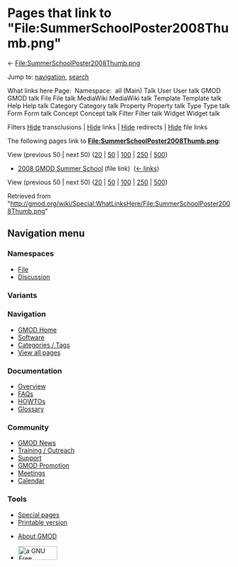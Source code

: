 <div id="mw-page-base" class="noprint">

</div>

<div id="mw-head-base" class="noprint">

</div>

<div id="content" class="mw-body" role="main">

<span id="top"></span>

<div id="mw-js-message" style="display:none;">

</div>



# <span dir="auto">Pages that link to "File:SummerSchoolPoster2008Thumb.png"</span>

<div id="bodyContent">

<div id="contentSub">

←
[File:SummerSchoolPoster2008Thumb.png](/wiki/File:SummerSchoolPoster2008Thumb.png "File:SummerSchoolPoster2008Thumb.png")

</div>

<div id="jump-to-nav" class="mw-jump">

Jump to: [navigation](#mw-navigation), [search](#p-search)

</div>

<div id="mw-content-text">

What links here Page:  Namespace:  all (Main) Talk User User talk GMOD
GMOD talk File File talk MediaWiki MediaWiki talk Template Template talk
Help Help talk Category Category talk Property Property talk Type Type
talk Form Form talk Concept Concept talk Filter Filter talk Widget
Widget talk

Filters
[Hide](/mediawiki/index.php?title=Special:WhatLinksHere/File:SummerSchoolPoster2008Thumb.png&hidetrans=1 "Special:WhatLinksHere/File:SummerSchoolPoster2008Thumb.png")
transclusions \|
[Hide](/mediawiki/index.php?title=Special:WhatLinksHere/File:SummerSchoolPoster2008Thumb.png&hidelinks=1 "Special:WhatLinksHere/File:SummerSchoolPoster2008Thumb.png")
links \|
[Hide](/mediawiki/index.php?title=Special:WhatLinksHere/File:SummerSchoolPoster2008Thumb.png&hideredirs=1 "Special:WhatLinksHere/File:SummerSchoolPoster2008Thumb.png")
redirects \|
[Hide](/mediawiki/index.php?title=Special:WhatLinksHere/File:SummerSchoolPoster2008Thumb.png&hideimages=1 "Special:WhatLinksHere/File:SummerSchoolPoster2008Thumb.png")
file links

The following pages link to
**[File:SummerSchoolPoster2008Thumb.png](/wiki/File:SummerSchoolPoster2008Thumb.png "File:SummerSchoolPoster2008Thumb.png")**:

View (previous 50 \| next 50)
([20](/mediawiki/index.php?title=Special:WhatLinksHere/File:SummerSchoolPoster2008Thumb.png&limit=20 "Special:WhatLinksHere/File:SummerSchoolPoster2008Thumb.png")
\|
[50](/mediawiki/index.php?title=Special:WhatLinksHere/File:SummerSchoolPoster2008Thumb.png&limit=50 "Special:WhatLinksHere/File:SummerSchoolPoster2008Thumb.png")
\|
[100](/mediawiki/index.php?title=Special:WhatLinksHere/File:SummerSchoolPoster2008Thumb.png&limit=100 "Special:WhatLinksHere/File:SummerSchoolPoster2008Thumb.png")
\|
[250](/mediawiki/index.php?title=Special:WhatLinksHere/File:SummerSchoolPoster2008Thumb.png&limit=250 "Special:WhatLinksHere/File:SummerSchoolPoster2008Thumb.png")
\|
[500](/mediawiki/index.php?title=Special:WhatLinksHere/File:SummerSchoolPoster2008Thumb.png&limit=500 "Special:WhatLinksHere/File:SummerSchoolPoster2008Thumb.png"))

- [2008 GMOD Summer
  School](/wiki/2008_GMOD_Summer_School "2008 GMOD Summer School") (file
  link) ‎ <span class="mw-whatlinkshere-tools">([←
  links](/mediawiki/index.php?title=Special:WhatLinksHere&target=2008+GMOD+Summer+School "Special:WhatLinksHere"))</span>

View (previous 50 \| next 50)
([20](/mediawiki/index.php?title=Special:WhatLinksHere/File:SummerSchoolPoster2008Thumb.png&limit=20 "Special:WhatLinksHere/File:SummerSchoolPoster2008Thumb.png")
\|
[50](/mediawiki/index.php?title=Special:WhatLinksHere/File:SummerSchoolPoster2008Thumb.png&limit=50 "Special:WhatLinksHere/File:SummerSchoolPoster2008Thumb.png")
\|
[100](/mediawiki/index.php?title=Special:WhatLinksHere/File:SummerSchoolPoster2008Thumb.png&limit=100 "Special:WhatLinksHere/File:SummerSchoolPoster2008Thumb.png")
\|
[250](/mediawiki/index.php?title=Special:WhatLinksHere/File:SummerSchoolPoster2008Thumb.png&limit=250 "Special:WhatLinksHere/File:SummerSchoolPoster2008Thumb.png")
\|
[500](/mediawiki/index.php?title=Special:WhatLinksHere/File:SummerSchoolPoster2008Thumb.png&limit=500 "Special:WhatLinksHere/File:SummerSchoolPoster2008Thumb.png"))

</div>

<div class="printfooter">

Retrieved from
"<http://gmod.org/wiki/Special:WhatLinksHere/File:SummerSchoolPoster2008Thumb.png>"

</div>

<div id="catlinks" class="catlinks catlinks-allhidden">

</div>

<div class="visualClear">

</div>

</div>

</div>

<div id="mw-navigation">

## Navigation menu

<div id="mw-head">



<div id="left-navigation">

<div id="p-namespaces" class="vectorTabs" role="navigation"
aria-labelledby="p-namespaces-label">

### Namespaces

- <span id="ca-nstab-image"><a href="/wiki/File:SummerSchoolPoster2008Thumb.png" accesskey="c"
  title="View the file page [c]">File</a></span>
- <span id="ca-talk"><a
  href="/mediawiki/index.php?title=File_talk:SummerSchoolPoster2008Thumb.png&amp;action=edit&amp;redlink=1"
  accesskey="t"
  title="Discussion about the content page [t]">Discussion</a></span>

</div>

<div id="p-variants" class="vectorMenu emptyPortlet" role="navigation"
aria-labelledby="p-variants-label">

### 

### Variants[](#)

<div class="menu">

</div>

</div>

</div>

<div id="right-navigation">





</div>



</div>

</div>

</div>

<div id="mw-panel">

<div id="p-logo" role="banner">

<a href="/wiki/Main_Page"
style="background-image: url(http://gmod.org/images/GMOD-cogs.png);"
title="Visit the main page"></a>

</div>

<div id="p-Navigation" class="portal" role="navigation"
aria-labelledby="p-Navigation-label">

### Navigation

<div class="body">

- <span id="n-GMOD-Home">[GMOD Home](/wiki/Main_Page)</span>
- <span id="n-Software">[Software](/wiki/GMOD_Components)</span>
- <span id="n-Categories-.2F-Tags">[Categories /
  Tags](/wiki/Categories)</span>
- <span id="n-View-all-pages">[View all
  pages](/wiki/Special:AllPages)</span>

</div>

</div>

<div id="p-Documentation" class="portal" role="navigation"
aria-labelledby="p-Documentation-label">

### Documentation

<div class="body">

- <span id="n-Overview">[Overview](/wiki/Overview)</span>
- <span id="n-FAQs">[FAQs](/wiki/Category:FAQ)</span>
- <span id="n-HOWTOs">[HOWTOs](/wiki/Category:HOWTO)</span>
- <span id="n-Glossary">[Glossary](/wiki/Glossary)</span>

</div>

</div>

<div id="p-Community" class="portal" role="navigation"
aria-labelledby="p-Community-label">

### Community

<div class="body">

- <span id="n-GMOD-News">[GMOD News](/wiki/GMOD_News)</span>
- <span id="n-Training-.2F-Outreach">[Training /
  Outreach](/wiki/Training_and_Outreach)</span>
- <span id="n-Support">[Support](/wiki/Support)</span>
- <span id="n-GMOD-Promotion">[GMOD
  Promotion](/wiki/GMOD_Promotion)</span>
- <span id="n-Meetings">[Meetings](/wiki/Meetings)</span>
- <span id="n-Calendar">[Calendar](/wiki/Calendar)</span>

</div>

</div>

<div id="p-tb" class="portal" role="navigation"
aria-labelledby="p-tb-label">

### Tools

<div class="body">

- <span id="t-specialpages"><a href="/wiki/Special:SpecialPages" accesskey="q"
  title="A list of all special pages [q]">Special pages</a></span>
- <span id="t-print"><a
  href="/mediawiki/index.php?title=Special:WhatLinksHere/File:SummerSchoolPoster2008Thumb.png&amp;printable=yes"
  rel="alternate" accesskey="p"
  title="Printable version of this page [p]">Printable version</a></span>

</div>

</div>

</div>

</div>

<div id="footer" role="contentinfo">

- <span id="footer-places-about">[About
  GMOD](/wiki/GMOD:About "GMOD:About")</span>

<!-- -->

- <span id="footer-copyrightico">[<img src="http://www.gnu.org/graphics/gfdl-logo-small.png" width="88"
  height="31" alt="a GNU Free Documentation License" />](http://www.gnu.org/licenses/fdl-1.3.html)</span>




</div>
